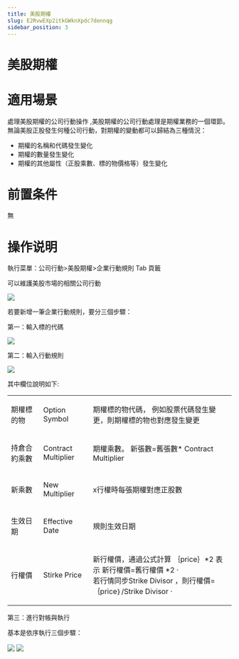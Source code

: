 ```yaml
---
title: 美股期權
slug: E2RvwEXp2itkGWknXpdc7dennqg
sidebar_position: 3
---
```



# 美股期權

# 適用場景

處理美股期權的公司行動操作 ,美股期權的公司行動處理是期權業務的一個環節。無論美股正股發生何種公司行動，對期權的變動都可以歸結為三種情況：

- 期權的名稱和代碼發生變化
- 期權的數量發生變化
- 期權的其他屬性（正股乘數、標的物價格等）發生變化

# 前置条件

無

# 操作说明

執行菜單：公司行動&gt;美股期權&gt;企業行動規則  Tab 頁籤

可以維護美股市場的相關公司行動

<img src="/assets/M6pUbhlK8oK7PMxrvh9cEsylnbe.png" src-width="3358" src-height="734" align="center"/>

若要新增一筆企業行動規則，要分三個步驟： 

第一：輸入標的代碼

<img src="/assets/Uj6Pbzj5DopeHyxXmNicO5ttnwf.png" src-width="2394" src-height="344" align="center"/>

第二：輸入行動規則

<img src="/assets/RcYUbDODqoioYNxcUMLcPycjnbf.png" src-width="2764" src-height="1204" align="center"/>

其中欄位說明如下:

<table header_column="1">
<colgroup>
<col width="125"/>
<col width="145"/>
<col width="566"/>
</colgroup>
<tbody>
<tr><td><p>期權標的物 </p></td><td><p>Option Symbol </p></td><td><p>期權標的物代碼， 例如股票代碼發生變更，則期權標的物也對應發生變更 </p></td></tr>
<tr><td><p>持倉合約乘數 </p></td><td><p>Contract Multiplier </p></td><td><p>期權乘數。 新張數=舊張數* Contract Multiplier </p></td></tr>
<tr><td><p>新乘數 </p></td><td><p>New Multiplier </p></td><td><p>x行權時每張期權對應正股數 </p></td></tr>
<tr><td><p>生效日期 </p></td><td><p>Effective Date </p></td><td><p>規則生效日期 </p></td></tr>
<tr><td><p>行權價 </p></td><td><p>Stirke Price </p></td><td><p>新行權價，通過公式計算 ｛price｝*2 表示 新行權價=舊行權價 *2 ·<br/> 若行情同步Strike Divisor ，則行權價= ｛price｝/Strike Divisor ·</p></td></tr>
</tbody>
</table>

第三：進行對帳與執行

基本是依序執行三個步驟：

<img src="/assets/X0vxbRqxpoEOVyxk2c8coawonZc.png" src-width="1350" src-height="140" align="center"/>

<img src="/assets/OPrtbaZnJosDLmxZnM8ckZ2En3e.png" src-width="3294" src-height="502" align="center"/>

